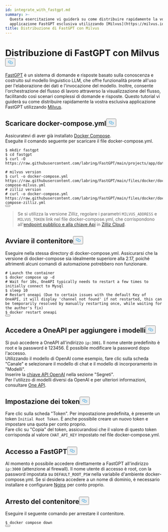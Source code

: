 ```yaml
---
id: integrate_with_fastgpt.md
summary: >-
  Questa esercitazione vi guiderà su come distribuire rapidamente la vostra
  applicazione FastGPT esclusiva utilizzando [Milvus](https://milvus.io/).
title: Distribuzione di FastGPT con Milvus
---
```

<h1 id="Deploying-FastGPT-with-Milvus" class="common-anchor-header">Distribuzione di FastGPT con Milvus<button data-href="#Deploying-FastGPT-with-Milvus" class="anchor-icon" translate="no">
      <svg translate="no"
        aria-hidden="true"
        focusable="false"
        height="20"
        version="1.1"
        viewBox="0 0 16 16"
        width="16"
      >
        <path
          fill="#0092E4"
          fill-rule="evenodd"
          d="M4 9h1v1H4c-1.5 0-3-1.69-3-3.5S2.55 3 4 3h4c1.45 0 3 1.69 3 3.5 0 1.41-.91 2.72-2 3.25V8.59c.58-.45 1-1.27 1-2.09C10 5.22 8.98 4 8 4H4c-.98 0-2 1.22-2 2.5S3 9 4 9zm9-3h-1v1h1c1 0 2 1.22 2 2.5S13.98 12 13 12H9c-.98 0-2-1.22-2-2.5 0-.83.42-1.64 1-2.09V6.25c-1.09.53-2 1.84-2 3.25C6 11.31 7.55 13 9 13h4c1.45 0 3-1.69 3-3.5S14.5 6 13 6z"
        ></path>
      </svg>
    </button></h1><p><a href="https://fastgpt.in/">FastGPT</a> è un sistema di domande e risposte basato sulla conoscenza e costruito sul modello linguistico LLM, che offre funzionalità pronte all'uso per l'elaborazione dei dati e l'invocazione del modello. Inoltre, consente l'orchestrazione del flusso di lavoro attraverso la visualizzazione del flusso, facilitando così scenari complessi di domande e risposte. Questo tutorial vi guiderà su come distribuire rapidamente la vostra esclusiva applicazione FastGPT utilizzando <a href="https://milvus.io/">Milvus</a>.</p>
<h2 id="Download-docker-composeyml" class="common-anchor-header">Scaricare docker-compose.yml<button data-href="#Download-docker-composeyml" class="anchor-icon" translate="no">
      <svg translate="no"
        aria-hidden="true"
        focusable="false"
        height="20"
        version="1.1"
        viewBox="0 0 16 16"
        width="16"
      >
        <path
          fill="#0092E4"
          fill-rule="evenodd"
          d="M4 9h1v1H4c-1.5 0-3-1.69-3-3.5S2.55 3 4 3h4c1.45 0 3 1.69 3 3.5 0 1.41-.91 2.72-2 3.25V8.59c.58-.45 1-1.27 1-2.09C10 5.22 8.98 4 8 4H4c-.98 0-2 1.22-2 2.5S3 9 4 9zm9-3h-1v1h1c1 0 2 1.22 2 2.5S13.98 12 13 12H9c-.98 0-2-1.22-2-2.5 0-.83.42-1.64 1-2.09V6.25c-1.09.53-2 1.84-2 3.25C6 11.31 7.55 13 9 13h4c1.45 0 3-1.69 3-3.5S14.5 6 13 6z"
        ></path>
      </svg>
    </button></h2><p>Assicuratevi di aver già installato <a href="https://docs.docker.com/compose/">Docker Compose</a>.<br>
Eseguite il comando seguente per scaricare il file docker-compose.yml.</p>
<pre><code translate="no" class="language-shell"><span class="hljs-meta prompt_">$ </span><span class="language-bash"><span class="hljs-built_in">mkdir</span> fastgpt</span>
<span class="hljs-meta prompt_">$ </span><span class="language-bash"><span class="hljs-built_in">cd</span> fastgpt</span>
<span class="hljs-meta prompt_">$ </span><span class="language-bash">curl -O https://raw.githubusercontent.com/labring/FastGPT/main/projects/app/data/config.json</span>
<span class="hljs-meta prompt_">
# </span><span class="language-bash">milvus version</span>
<span class="hljs-meta prompt_">$ </span><span class="language-bash">curl -o docker-compose.yml https://raw.githubusercontent.com/labring/FastGPT/main/files/docker/docker-compose-milvus.yml</span>
<span class="hljs-meta prompt_"># </span><span class="language-bash">zilliz version</span>
<span class="hljs-meta prompt_"># </span><span class="language-bash">curl -o docker-compose.yml https://raw.githubusercontent.com/labring/FastGPT/main/files/docker/docker-compose-zilliz.yml</span>
<button class="copy-code-btn"></button></code></pre>
<blockquote>
<p>Se si utilizza la versione Zilliz, regolare i parametri <code translate="no">MILVUS_ADDRESS</code> e <code translate="no">MILVUS_TOKEN</code> link nel file docker-compose.yml, che corrispondono all'<a href="https://docs.zilliz.com/docs/on-zilliz-cloud-console#free-cluster-details">endpoint pubblico e alla chiave Api</a> in <a href="https://zilliz.com/cloud">Zilliz Cloud</a>.</p>
</blockquote>
<h2 id="Launch-the-Container" class="common-anchor-header">Avviare il contenitore<button data-href="#Launch-the-Container" class="anchor-icon" translate="no">
      <svg translate="no"
        aria-hidden="true"
        focusable="false"
        height="20"
        version="1.1"
        viewBox="0 0 16 16"
        width="16"
      >
        <path
          fill="#0092E4"
          fill-rule="evenodd"
          d="M4 9h1v1H4c-1.5 0-3-1.69-3-3.5S2.55 3 4 3h4c1.45 0 3 1.69 3 3.5 0 1.41-.91 2.72-2 3.25V8.59c.58-.45 1-1.27 1-2.09C10 5.22 8.98 4 8 4H4c-.98 0-2 1.22-2 2.5S3 9 4 9zm9-3h-1v1h1c1 0 2 1.22 2 2.5S13.98 12 13 12H9c-.98 0-2-1.22-2-2.5 0-.83.42-1.64 1-2.09V6.25c-1.09.53-2 1.84-2 3.25C6 11.31 7.55 13 9 13h4c1.45 0 3-1.69 3-3.5S14.5 6 13 6z"
        ></path>
      </svg>
    </button></h2><p>Eseguire nella stessa directory di docker-compose.yml. Assicurarsi che la versione di docker-compose sia idealmente superiore alla 2.17, poiché altrimenti alcuni comandi di automazione potrebbero non funzionare.</p>
<pre><code translate="no" class="language-shell"><span class="hljs-meta prompt_"># </span><span class="language-bash">Launch the container</span>
<span class="hljs-meta prompt_">$ </span><span class="language-bash">docker compose up -d</span>
<span class="hljs-meta prompt_"># </span><span class="language-bash">Wait <span class="hljs-keyword">for</span> 10s, OneAPI typically needs to restart a few <span class="hljs-built_in">times</span> to initially connect to Mysql</span>
<span class="hljs-meta prompt_">$ </span><span class="language-bash"><span class="hljs-built_in">sleep</span> 10</span>
<span class="hljs-meta prompt_"># </span><span class="language-bash">Restart oneapi (Due to certain issues with the default Key of OneAPI, it will display <span class="hljs-string">&#x27;channel not found&#x27;</span> <span class="hljs-keyword">if</span> not restarted, this can be temporarily resolved by manually restarting once, <span class="hljs-keyword">while</span> waiting <span class="hljs-keyword">for</span> the author<span class="hljs-string">&#x27;s fix)</span></span>
<span class="hljs-meta prompt_">$ </span><span class="language-bash"><span class="hljs-string">docker restart oneapi</span></span>
<button class="copy-code-btn"></button></code></pre>
<h2 id="Access-OneAPI-to-Add-Models" class="common-anchor-header">Accedere a OneAPI per aggiungere i modelli<button data-href="#Access-OneAPI-to-Add-Models" class="anchor-icon" translate="no">
      <svg translate="no"
        aria-hidden="true"
        focusable="false"
        height="20"
        version="1.1"
        viewBox="0 0 16 16"
        width="16"
      >
        <path
          fill="#0092E4"
          fill-rule="evenodd"
          d="M4 9h1v1H4c-1.5 0-3-1.69-3-3.5S2.55 3 4 3h4c1.45 0 3 1.69 3 3.5 0 1.41-.91 2.72-2 3.25V8.59c.58-.45 1-1.27 1-2.09C10 5.22 8.98 4 8 4H4c-.98 0-2 1.22-2 2.5S3 9 4 9zm9-3h-1v1h1c1 0 2 1.22 2 2.5S13.98 12 13 12H9c-.98 0-2-1.22-2-2.5 0-.83.42-1.64 1-2.09V6.25c-1.09.53-2 1.84-2 3.25C6 11.31 7.55 13 9 13h4c1.45 0 3-1.69 3-3.5S14.5 6 13 6z"
        ></path>
      </svg>
    </button></h2><p>Si può accedere a OneAPI all'indirizzo <code translate="no">ip:3001</code>. Il nome utente predefinito è root e la password è 123456. È possibile modificare la password dopo l'accesso.<br>
Utilizzando il modello di OpenAI come esempio, fare clic sulla scheda "Canale" e selezionare il modello di chat e il modello di incorporamento in "Modelli".<br>
Inserire la <a href="https://platform.openai.com/docs/quickstart">chiave API OpenAI</a> nella sezione "Segreti".<br>
Per l'utilizzo di modelli diversi da OpenAI e per ulteriori informazioni, consultare <a href="https://doc.fastgpt.in/docs/development/one-api/">One API</a>.</p>
<h2 id="Setting-Tokens" class="common-anchor-header">Impostazione dei token<button data-href="#Setting-Tokens" class="anchor-icon" translate="no">
      <svg translate="no"
        aria-hidden="true"
        focusable="false"
        height="20"
        version="1.1"
        viewBox="0 0 16 16"
        width="16"
      >
        <path
          fill="#0092E4"
          fill-rule="evenodd"
          d="M4 9h1v1H4c-1.5 0-3-1.69-3-3.5S2.55 3 4 3h4c1.45 0 3 1.69 3 3.5 0 1.41-.91 2.72-2 3.25V8.59c.58-.45 1-1.27 1-2.09C10 5.22 8.98 4 8 4H4c-.98 0-2 1.22-2 2.5S3 9 4 9zm9-3h-1v1h1c1 0 2 1.22 2 2.5S13.98 12 13 12H9c-.98 0-2-1.22-2-2.5 0-.83.42-1.64 1-2.09V6.25c-1.09.53-2 1.84-2 3.25C6 11.31 7.55 13 9 13h4c1.45 0 3-1.69 3-3.5S14.5 6 13 6z"
        ></path>
      </svg>
    </button></h2><p>Fare clic sulla scheda "Token". Per impostazione predefinita, è presente un token <code translate="no">Initial Root Token</code>. È anche possibile creare un nuovo token e impostare una quota per conto proprio.<br>
Fare clic su "Copia" del token, assicurandosi che il valore di questo token corrisponda al valore <code translate="no">CHAT_API_KEY</code> impostato nel file docker-compose.yml.</p>
<h2 id="Accessing-FastGPT" class="common-anchor-header">Accesso a FastGPT<button data-href="#Accessing-FastGPT" class="anchor-icon" translate="no">
      <svg translate="no"
        aria-hidden="true"
        focusable="false"
        height="20"
        version="1.1"
        viewBox="0 0 16 16"
        width="16"
      >
        <path
          fill="#0092E4"
          fill-rule="evenodd"
          d="M4 9h1v1H4c-1.5 0-3-1.69-3-3.5S2.55 3 4 3h4c1.45 0 3 1.69 3 3.5 0 1.41-.91 2.72-2 3.25V8.59c.58-.45 1-1.27 1-2.09C10 5.22 8.98 4 8 4H4c-.98 0-2 1.22-2 2.5S3 9 4 9zm9-3h-1v1h1c1 0 2 1.22 2 2.5S13.98 12 13 12H9c-.98 0-2-1.22-2-2.5 0-.83.42-1.64 1-2.09V6.25c-1.09.53-2 1.84-2 3.25C6 11.31 7.55 13 9 13h4c1.45 0 3-1.69 3-3.5S14.5 6 13 6z"
        ></path>
      </svg>
    </button></h2><p>Al momento è possibile accedere direttamente a FastGPT all'indirizzo <code translate="no">ip:3000</code> (attenzione al firewall). Il nome utente di accesso è root, con la password impostata su <code translate="no">DEFAULT_ROOT_PSW</code> nella variabile d'ambiente docker-compose.yml. Se si desidera accedere a un nome di dominio, è necessario installare e configurare <a href="https://nginx.org/en/">Nginx</a> per conto proprio.</p>
<h2 id="Stop-the-Container" class="common-anchor-header">Arresto del contenitore<button data-href="#Stop-the-Container" class="anchor-icon" translate="no">
      <svg translate="no"
        aria-hidden="true"
        focusable="false"
        height="20"
        version="1.1"
        viewBox="0 0 16 16"
        width="16"
      >
        <path
          fill="#0092E4"
          fill-rule="evenodd"
          d="M4 9h1v1H4c-1.5 0-3-1.69-3-3.5S2.55 3 4 3h4c1.45 0 3 1.69 3 3.5 0 1.41-.91 2.72-2 3.25V8.59c.58-.45 1-1.27 1-2.09C10 5.22 8.98 4 8 4H4c-.98 0-2 1.22-2 2.5S3 9 4 9zm9-3h-1v1h1c1 0 2 1.22 2 2.5S13.98 12 13 12H9c-.98 0-2-1.22-2-2.5 0-.83.42-1.64 1-2.09V6.25c-1.09.53-2 1.84-2 3.25C6 11.31 7.55 13 9 13h4c1.45 0 3-1.69 3-3.5S14.5 6 13 6z"
        ></path>
      </svg>
    </button></h2><p>Eseguire il seguente comando per arrestare il contenitore.</p>
<pre><code translate="no" class="language-shell"><span class="hljs-meta prompt_">$ </span><span class="language-bash">docker compose down</span>
<button class="copy-code-btn"></button></code></pre>
